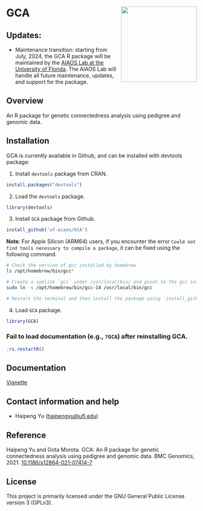 
<!-- README.md is generated from README.Rmd. Please edit README.Rmd (this file) -->

# GCA <img src="man/figures/GCA.png" height="200" align="right"/>

## Updates:

-   Maintenance transition: starting from July, 2024, the GCA R package
    will be maintained by the [AIAOS Lab at the University of
    Florida](https://github.com/uf-aiaos/GCA). The AIAOS Lab will handle
    all future maintenance, updates, and support for the package.

## Overview

An R package for genetic connectedness analysis using pedigree and
genomic data.

## Installation

GCA is currently available in Github, and can be installed with devtools
package:

1.  Install `devtools` package from CRAN.

``` r
install.packages("devtools")
```

2.  Load the `devtools` package.

``` r
library(devtools)
```

3.  Install `GCA` package from Github.

``` r
install_github('uf-aiaos/GCA')
```

**Note**: For Apple Silicon (ARM64) users, if you encounter the error
`Could not find tools necessary to compile a package`, it can be fixed
using the following command.

``` bash
# Check the version of gcc installed by homebrew
ls /opt/homebrew/bin/gcc* 

# Create a symlink `gcc` under /usr/local/bin/ and point to the gcc installed by Homebrew (gcc-14 in this case). 
sudo ln -s /opt/homebrew/bin/gcc-14 /usr/local/bin/gcc

# Restart the terminal and then install the package using `install_github('uf-aiaos/GCA')`.
```

4.  Load `GCA` package.

``` r
library(GCA)
```

### Fail to load documentation (e.g., `?GCA`) after reinstalling GCA.

``` r
.rs.restartR() 
```

## Documentation

[Vignette](https://uf-aiaos.github.io/GCA_vignette/GCA.html)

## Contact information and help

-   Haipeng Yu (<haipengyu@ufl.edu>)

## Reference

Haipeng Yu and Gota Morota. GCA: An R package for genetic connectedness
analysis using pedigree and genomic data. BMC Genomics, 2021.
[10.1186/s12864-021-07414-7](https://bmcgenomics.biomedcentral.com/articles/10.1186/s12864-021-07414-7)

## License

This project is primarily licensed under the GNU General Public License
version 3 (GPLv3).
